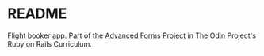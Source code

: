 # README

Flight booker app. Part of the [Advanced Forms Project](http://www.theodinproject.com/ruby-on-rails/building-advanced-forms) in The Odin Project's Ruby on Rails Curriculum.
